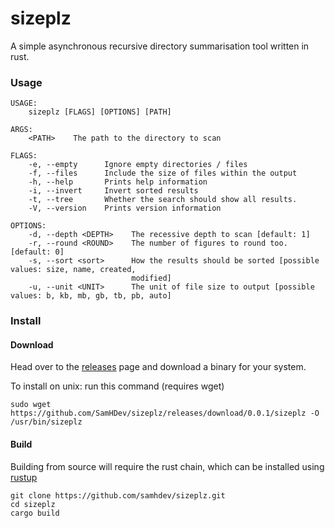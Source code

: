 # sizeplz
A simple asynchronous recursive directory summarisation tool written in rust.

### Usage
```
USAGE:
    sizeplz [FLAGS] [OPTIONS] [PATH]

ARGS:
    <PATH>    The path to the directory to scan

FLAGS:
    -e, --empty      Ignore empty directories / files
    -f, --files      Include the size of files within the output
    -h, --help       Prints help information
    -i, --invert     Invert sorted results
    -t, --tree       Whether the search should show all results.
    -V, --version    Prints version information

OPTIONS:
    -d, --depth <DEPTH>    The recessive depth to scan [default: 1]
    -r, --round <ROUND>    The number of figures to round too. [default: 0]
    -s, --sort <sort>      How the results should be sorted [possible values: size, name, created,
                           modified]
    -u, --unit <UNIT>      The unit of file size to output [possible values: b, kb, mb, gb, tb, pb, auto]
```

### Install
#### Download
Head over to the [releases](https://github.com/SamHDev/sizeplz/releases) page and download a binary for your system.

To install on unix: run this command (requires wget)
```
sudo wget https://github.com/SamHDev/sizeplz/releases/download/0.0.1/sizeplz -O /usr/bin/sizeplz
```

#### Build
Building from source will require the rust chain, which can be installed using [rustup](https://rustup.rs)
```
git clone https://github.com/samhdev/sizeplz.git
cd sizeplz
cargo build
```
